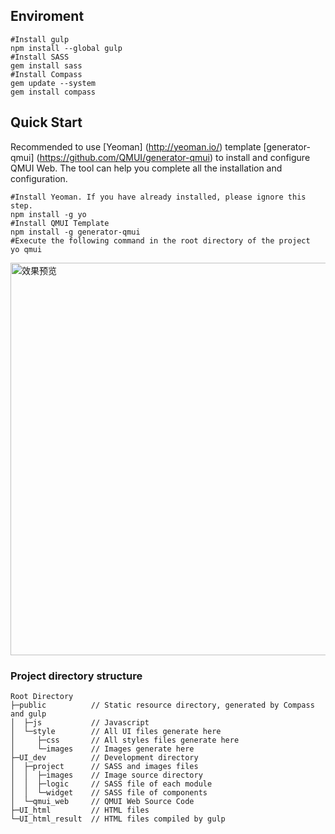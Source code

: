 ## Enviroment 

```
#Install gulp
npm install --global gulp
#Install SASS 
gem install sass
#Install Compass
gem update --system
gem install compass
```

## Quick Start 
Recommended to use [Yeoman] (http://yeoman.io/) template [generator-qmui] (https://github.com/QMUI/generator-qmui) to install and configure QMUI Web. The tool can help you complete all the installation and configuration.

```
#Install Yeoman. If you have already installed, please ignore this step.
npm install -g yo
#Install QMUI Template 
npm install -g generator-qmui
#Execute the following command in the root directory of the project
yo qmui
```
<img src="https://raw.githubusercontent.com/QMUI/qmuidemo_web/master/public/style/images/independent/Generator.gif" width="628" alt="效果预览" />

### Project directory structure
```
Root Directory
├─public          // Static resource directory, generated by Compass and gulp
│  ├─js           // Javascript 
│  └─style        // All UI files generate here
│     ├─css       // All styles files generate here
│     └─images    // Images generate here
├─UI_dev          // Development directory 
│  ├─project      // SASS and images files
│  │  ├─images    // Image source directory 
│  │  ├─logic     // SASS file of each module 
│  │  └─widget    // SASS file of components 
│  └─qmui_web     // QMUI Web Source Code 
├─UI_html         // HTML files 
└─UI_html_result  // HTML files compiled by gulp
```
